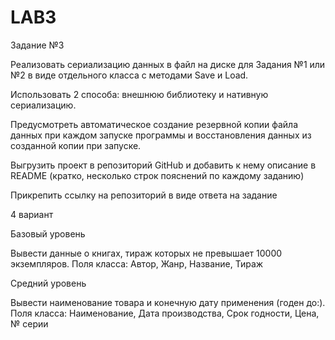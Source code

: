 # LAB3

Задание №3

Реализовать сериализацию данных в файл на диске для Задания №1 или №2 в виде отдельного класса с методами Save и Load.

Использовать 2 способа: внешнюю библиотеку и нативную сериализацию. 

Предусмотреть автоматическое создание резервной копии файла данных при каждом запуске программы и восстановления данных из созданной копии при запуске.

Выгрузить проект в репозиторий GitHub и добавить к нему описание в README (кратко, несколько строк пояснений по каждому заданию)

Прикрепить ссылку на репозиторий в виде ответа на задание

4 вариант
 
Базовый уровень

Вывести данные о книгах, тираж которых не превышает 10000 экземпляров.
Поля класса: Автор, Жанр, Название, Тираж
 
 Средний уровень

Вывести наименование товара и конечную дату применения (годен до:).
   Поля класса: Наименование, Дата производства, Срок годности, Цена, № серии

